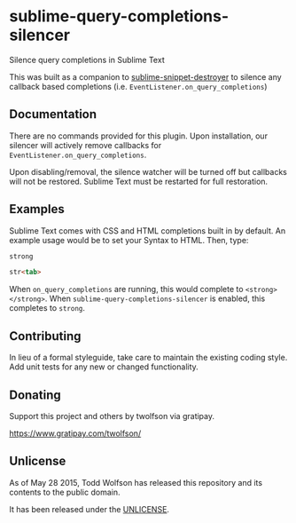# sublime-query-completions-silencer

Silence query completions in Sublime Text

This was built as a companion to [sublime-snippet-destroyer][] to silence any callback based completions (i.e. `EventListener.on_query_completions`)

[sublime-snippet-destroyer]: https://github.com/twolfson/sublime-snippet-destroyer

## Documentation
There are no commands provided for this plugin. Upon installation, our silencer will actively remove callbacks for `EventListener.on_query_completions`.

Upon disabling/removal, the silence watcher will be turned off but callbacks will not be restored. Sublime Text must be restarted for full restoration.

## Examples
Sublime Text comes with CSS and HTML completions built in by default. An example usage would be to set your Syntax to HTML. Then, type:

```html
strong

str<tab>
```

When `on_query_completions` are running, this would complete to `<strong></strong>`. When `sublime-query-completions-silencer` is enabled, this completes to `strong`.

## Contributing
In lieu of a formal styleguide, take care to maintain the existing coding style. Add unit tests for any new or changed functionality.

## Donating
Support this project and others by twolfson via gratipay.

https://www.gratipay.com/twolfson/

## Unlicense
As of May 28 2015, Todd Wolfson has released this repository and its contents to the public domain.

It has been released under the [UNLICENSE][].

[UNLICENSE]: ../UNLICENSE
